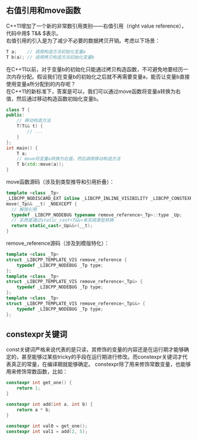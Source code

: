 ## 右值引用和move函数
C++11增加了一个新的非常数引用类别——右值引用（right value reference），代码中用$ T\&\& $表示。  
右值引用的引入是为了减少不必要的数据拷贝开销。考虑以下场景：
```Cpp
T a;    // 调用构造方法初始化变量a
T b(a); // 调用拷贝构造方法初始化变量b
```

在C++11以前，对于变量b的初始化只能通过拷贝构造函数，不可避免地要经历一次内存分配。假设我们在变量b的初始化之后就不再需要变量a，能否让变量b直接使用变量a所分配到的内存呢？  
在C++11的新标准下，答案是可以，我们可以通过move函数将变量a转换为右值，然后通过移动构造函数初始化变量b。  
```Cpp
class T {
public:
    // 移动构造方法
    T(T&& t) {
        // ...
    }
};
int main() {
    T a;
    // move将变量a转换为右值，然后调用移动构造方法
    T b(std::move(a));
}
```

move函数源码（涉及到类型推导和引用折叠）：
```Cpp
template <class _Tp>
_LIBCPP_NODISCARD_EXT inline _LIBCPP_INLINE_VISIBILITY _LIBCPP_CONSTEXPR typename remove_reference<_Tp>::type&&
move(_Tp&& __t) _NOEXCEPT {
  // 解除引用
  typedef _LIBCPP_NODEBUG typename remove_reference<_Tp>::type _Up;
  // 实质是通过static_cast<T&&>来完成类型转换
  return static_cast<_Up&&>(__t);
}
```

remove_reference源码（涉及到模版特化）：
```Cpp
template <class _Tp> 
struct _LIBCPP_TEMPLATE_VIS remove_reference {
    typedef _LIBCPP_NODEBUG _Tp type;
};
template <class _Tp> 
struct _LIBCPP_TEMPLATE_VIS remove_reference<_Tp&> {
    typedef _LIBCPP_NODEBUG _Tp type;
};
template <class _Tp> 
struct _LIBCPP_TEMPLATE_VIS remove_reference<_Tp&&> {
    typedef _LIBCPP_NODEBUG _Tp type;
};
```

## constexpr关键词
const关键词严格来说代表的是只读，其修饰的变量的内容还是在运行期才能够确定的，甚至能够过某些tricky的手段在运行期进行修改。而constexpr关键词才代表真正的常量，在编译期就能够确定。
constexpr除了用来修饰常数变量，也能够用来修饰常数函数，比如：
```Cpp
constexpr int get_one() {
    return 1;
}

constexpr int add(int a, int b) {
    return a * b;
}

constexpr int val0 = get_one();
constexpr int val1 = add(2, 5);
```